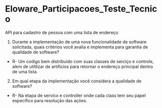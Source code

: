 # Eloware_Participacoes_Teste_Tecnico
API para cadastro de pessoa com uma lista de endereço

1.	Durante a implementação de uma nova funcionalidade de software solicitada, quais critérios você avalia e implementa para garantia de qualidade de software?
 - R- Um codigo bem distribuido com suas classes de serciço e controle, alem de utitlizar de artificios para retornar o endereço principal dentro de uma lista.
2.	Em qual etapa da implementação você considera a qualidade de software?
 - R- Na etapa de servico e controller onde cada class tem seu papel especifico para resolução das ações.
